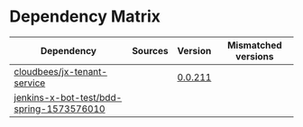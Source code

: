 # Dependency Matrix

Dependency | Sources | Version | Mismatched versions
---------- | ------- | ------- | -------------------
[cloudbees/jx-tenant-service](https://github.com/cloudbees/jx-tenant-service) |  | [0.0.211](https://github.com/cloudbees/jx-tenant-service/releases/tag/v0.0.211) | 
[jenkins-x-bot-test/bdd-spring-1573576010](https://github.com/jenkins-x-bot-test/bdd-spring-1573576010.git) |  | []() | 
